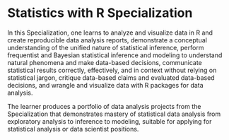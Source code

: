# Statistics with R Specialization
In this Specialization, one learns to analyze and visualize data in R and create reproducible data analysis reports, demonstrate a conceptual understanding of the unified nature of statistical inference, perform frequentist and Bayesian statistical inference and modeling to understand natural phenomena and make data-based decisions, communicate statistical results correctly, effectively, and in context without relying on statistical jargon, critique data-based claims and evaluated data-based decisions, and wrangle and visualize data with R packages for data analysis.

The learner produces a portfolio of data analysis projects from the Specialization that demonstrates mastery of statistical data analysis from exploratory analysis to inference to modeling, suitable for applying for statistical analysis or data scientist positions.
